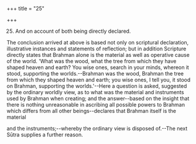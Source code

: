 +++
title = "25"

+++


25. And on account of both being directly declared.

The conclusion arrived at above is based not only on scriptural declaration, illustrative instances and statements of reflection; but in addition Scripture directly states that Brahman alone is the material as well as operative cause of the world. 'What was the wood, what the tree from which they have shaped heaven and earth? You wise ones, search in your minds, whereon it stood, supporting the worlds.--Brahman was the wood, Brahman the tree from which they shaped heaven and earth; you wise ones, I tell you, it stood on Brahman, supporting the worlds.'--Here a question is asked, suggested by the ordinary worldly view, as to what was the material and instruments used by Brahman when creating; and the answer--based on the insight that there is nothing unreasonable in ascribing all possible powers to Brahman which differs from all other beings--declares that Brahman itself is the material

and the instruments;--whereby the ordinary view is disposed of.--The next Sūtra supplies a further reason.

